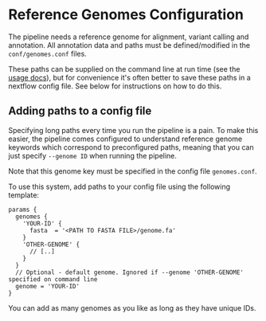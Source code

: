 # Reference Genomes Configuration

The pipeline needs a reference genome for alignment, variant calling and annotation.
All annotation data and paths must be defined/modified in the `conf/genomes.conf` files.

These paths can be supplied on the command line at run time (see the [usage docs](../usage.md)),
but for convenience it's often better to save these paths in a nextflow config file.
See below for instructions on how to do this.

## Adding paths to a config file
Specifying long paths every time you run the pipeline is a pain.
To make this easier, the pipeline comes configured to understand reference genome keywords which correspond
to preconfigured paths, meaning that you can just specify `--genome ID` when running the pipeline.

Note that this genome key must be specified in the config file `genomes.conf`.

To use this system, add paths to your config file using the following template:

```nextflow
params {
  genomes {
    'YOUR-ID' {
      fasta  = '<PATH TO FASTA FILE>/genome.fa'
    }
    'OTHER-GENOME' {
      // [..]
    }
  }
  // Optional - default genome. Ignored if --genome 'OTHER-GENOME' specified on command line
  genome = 'YOUR-ID'
}
```

You can add as many genomes as you like as long as they have unique IDs.
